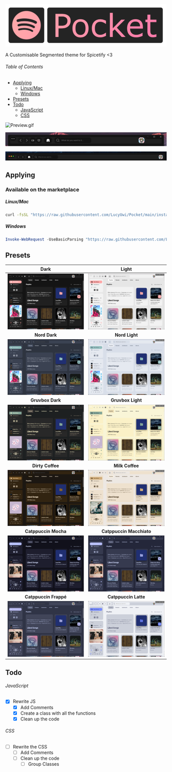 ![](Previews/PocketLogo.png)

A Customisable Segmented theme for Spicetify <3

###### Table of Contents
- [Applying](#applying)
  - [Linux/Mac](#LinuxMac)
  - [Windows](#windows)
- [Presets](#Presets)
- [Todo](#todo)
  - [JavaScript](#javascript)
  - [CSS](#css)

![Preview.gif](Preview.gif)

![NewTitle.png](NewTitle.png)

![TitleMac.png](TitleMac.png)

## Applying
### Available on the marketplace
##### <a name="LinuxMac"></a>Linux/Mac
```bash
curl -fsSL "https://raw.githubusercontent.com/LucyUwi/Pocket/main/install.sh" | sh
```
##### Windows
```powershell
Invoke-WebRequest -UseBasicParsing "https://raw.githubusercontent.com/LucyUwi/Pocket/main/install.ps1" | Invoke-Expression
```

## <a name="Presets"></a>Presets
|            **Dark**           |            **Light**           |
|:-----------------------------:|:------------------------------:|
| ![](Previews/Dark.png)        | ![](Previews/Light.png)        |
|         **Nord Dark**         |         **Nord Light**         |
| ![](Previews/NordDark.png)    | ![](Previews/NordLight.png)    |
|        **Gruvbox Dark**       |        **Gruvbox Light**       |
| ![](Previews/GruvboxDark.png) | ![](Previews/GruvboxLight.png) |
|        **Dirty Coffee**       |         **Milk Coffee**        |
| ![](Previews/DirtyCoffee.png) | ![](Previews/MilkCoffee.png)   |
|     **Catppuccin Mocha**      |    **Catppuccin Macchiato**    |
|    ![](Previews/Mocha.png)    |  ![](Previews/Macchiato.png)   |
|     **Catppuccin Frappé**     |      **Catppuccin Latte**      |
|    ![](Previews/Frappé.png)   |    ![](Previews/Latte.png)     |


## Todo
###### JavaScript
- [x] Rewrite JS
  - [x] Add Comments 
  - [x] Create a class with all the functions
  - [x] Clean up the code

###### CSS
- [ ] Rewrite the CSS
  - [ ] Add Comments
  - [ ] Clean up the code
    - [ ] Group Classes
